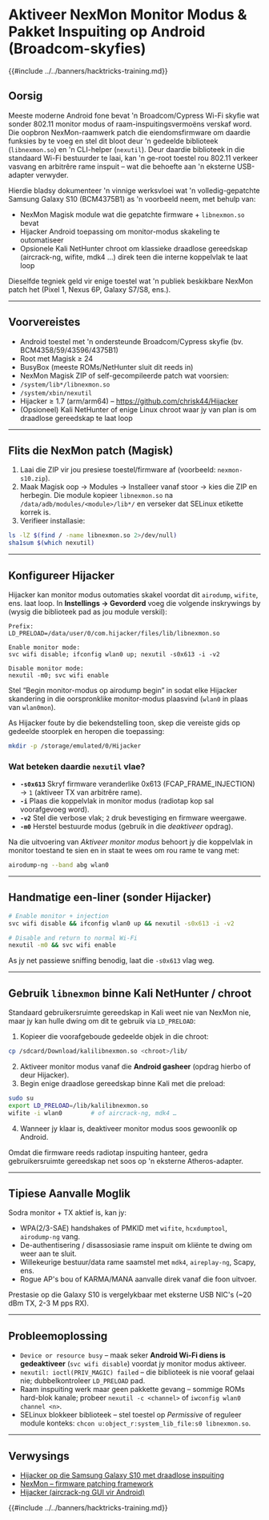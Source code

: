 # Aktiveer NexMon Monitor Modus & Pakket Inspuiting op Android (Broadcom-skyfies)

{{#include ../../banners/hacktricks-training.md}}

## Oorsig
Meeste moderne Android fone bevat 'n Broadcom/Cypress Wi-Fi skyfie wat sonder 802.11 monitor modus of raam-inspuitingsvermoëns verskaf word. Die oopbron NexMon-raamwerk patch die eiendomsfirmware om daardie funksies by te voeg en stel dit bloot deur 'n gedeelde biblioteek (`libnexmon.so`) en 'n CLI-helper (`nexutil`). Deur daardie biblioteek in die standaard Wi-Fi bestuurder te laai, kan 'n ge-root toestel rou 802.11 verkeer vasvang en arbitrêre rame inspuit – wat die behoefte aan 'n eksterne USB-adapter verwyder.

Hierdie bladsy dokumenteer 'n vinnige werksvloei wat 'n volledig-gepatchte Samsung Galaxy S10 (BCM4375B1) as 'n voorbeeld neem, met behulp van:

* NexMon Magisk module wat die gepatchte firmware + `libnexmon.so` bevat
* Hijacker Android toepassing om monitor-modus skakeling te outomatiseer
* Opsionele Kali NetHunter chroot om klassieke draadlose gereedskap (aircrack-ng, wifite, mdk4 …) direk teen die interne koppelvlak te laat loop

Dieselfde tegniek geld vir enige toestel wat 'n publiek beskikbare NexMon patch het (Pixel 1, Nexus 6P, Galaxy S7/S8, ens.).

---

## Voorvereistes
* Android toestel met 'n ondersteunde Broadcom/Cypress skyfie (bv. BCM4358/59/43596/4375B1)
* Root met Magisk ≥ 24
* BusyBox (meeste ROMs/NetHunter sluit dit reeds in)
* NexMon Magisk ZIP of self-gecompileerde patch wat voorsien:
* `/system/lib*/libnexmon.so`
* `/system/xbin/nexutil`
* Hijacker ≥ 1.7 (arm/arm64) – https://github.com/chrisk44/Hijacker
* (Opsioneel) Kali NetHunter of enige Linux chroot waar jy van plan is om draadlose gereedskap te laat loop

---

## Flits die NexMon patch (Magisk)
1. Laai die ZIP vir jou presiese toestel/firmware af (voorbeeld: `nexmon-s10.zip`).
2. Maak Magisk oop -> Modules -> Installeer vanaf stoor -> kies die ZIP en herbegin.
Die module kopieer `libnexmon.so` na `/data/adb/modules/<module>/lib*/` en verseker dat SELinux etikette korrek is.
3. Verifieer installasie:
```bash
ls -lZ $(find / -name libnexmon.so 2>/dev/null)
sha1sum $(which nexutil)
```

---

## Konfigureer Hijacker
Hijacker kan monitor modus outomaties skakel voordat dit `airodump`, `wifite`, ens. laat loop. In **Instellings -> Gevorderd** voeg die volgende inskrywings by (wysig die biblioteek pad as jou module verskil):
```
Prefix:
LD_PRELOAD=/data/user/0/com.hijacker/files/lib/libnexmon.so

Enable monitor mode:
svc wifi disable; ifconfig wlan0 up; nexutil -s0x613 -i -v2

Disable monitor mode:
nexutil -m0; svc wifi enable
```
Stel “Begin monitor-modus op airodump begin” in sodat elke Hijacker skandering in die oorspronklike monitor-modus plaasvind (`wlan0` in plaas van `wlan0mon`).

As Hijacker foute by die bekendstelling toon, skep die vereiste gids op gedeelde stoorplek en heropen die toepassing:
```bash
mkdir -p /storage/emulated/0/Hijacker
```
### Wat beteken daardie `nexutil` vlae?
* **`-s0x613`**   Skryf firmware veranderlike 0x613 (FCAP_FRAME_INJECTION) → `1` (aktiveer TX van arbitrêre rame).
* **`-i`**         Plaas die koppelvlak in monitor modus (radiotap kop sal voorafgevoeg word).
* **`-v2`**        Stel die verbose vlak; `2` druk bevestiging en firmware weergawe.
* **`-m0`**        Herstel bestuurde modus (gebruik in die *deaktiveer* opdrag).

Na die uitvoering van *Aktiveer monitor modus* behoort jy die koppelvlak in monitor toestand te sien en in staat te wees om rou rame te vang met:
```bash
airodump-ng --band abg wlan0
```
---

## Handmatige een-liner (sonder Hijacker)
```bash
# Enable monitor + injection
svc wifi disable && ifconfig wlan0 up && nexutil -s0x613 -i -v2

# Disable and return to normal Wi-Fi
nexutil -m0 && svc wifi enable
```
As jy net passiewe sniffing benodig, laat die `-s0x613` vlag weg.

---

## Gebruik `libnexmon` binne Kali NetHunter / chroot
Standaard gebruikersruimte gereedskap in Kali weet nie van NexMon nie, maar jy kan hulle dwing om dit te gebruik via `LD_PRELOAD`:

1. Kopieer die voorafgeboude gedeelde objek in die chroot:
```bash
cp /sdcard/Download/kalilibnexmon.so <chroot>/lib/
```
2. Aktiveer monitor modus vanaf die **Android gasheer** (opdrag hierbo of deur Hijacker).
3. Begin enige draadlose gereedskap binne Kali met die preload:
```bash
sudo su
export LD_PRELOAD=/lib/kalilibnexmon.so
wifite -i wlan0        # of aircrack-ng, mdk4 …
```
4. Wanneer jy klaar is, deaktiveer monitor modus soos gewoonlik op Android.

Omdat die firmware reeds radiotap inspuiting hanteer, gedra gebruikersruimte gereedskap net soos op 'n eksterne Atheros-adapter.

---

## Tipiese Aanvalle Moglik
Sodra monitor + TX aktief is, kan jy:
* WPA(2/3-SAE) handshakes of PMKID met `wifite`, `hcxdumptool`, `airodump-ng` vang.
* De-authentisering / disassosiasie rame inspuit om kliënte te dwing om weer aan te sluit.
* Willekeurige bestuur/data rame saamstel met `mdk4`, `aireplay-ng`, Scapy, ens.
* Rogue AP's bou of KARMA/MANA aanvalle direk vanaf die foon uitvoer.

Prestasie op die Galaxy S10 is vergelykbaar met eksterne USB NIC's (~20 dBm TX, 2-3 M pps RX).

---

## Probleemoplossing
* `Device or resource busy` – maak seker **Android Wi-Fi diens is gedeaktiveer** (`svc wifi disable`) voordat jy monitor modus aktiveer.
* `nexutil: ioctl(PRIV_MAGIC) failed` – die biblioteek is nie vooraf gelaai nie; dubbelkontroleer `LD_PRELOAD` pad.
* Raam inspuiting werk maar geen pakkette gevang – sommige ROMs hard-blok kanale; probeer `nexutil -c <channel>` of `iwconfig wlan0 channel <n>`.
* SELinux blokkeer biblioteek – stel toestel op *Permissive* of reguleer module konteks: `chcon u:object_r:system_lib_file:s0 libnexmon.so`.

---

## Verwysings
* [Hijacker op die Samsung Galaxy S10 met draadlose inspuiting](https://forums.kali.org/t/hijacker-on-the-samsung-galaxy-s10-with-wireless-injection/10305)
* [NexMon – firmware patching framework](https://github.com/seemoo-lab/nexmon)
* [Hijacker (aircrack-ng GUI vir Android)](https://github.com/chrisk44/Hijacker)

{{#include ../../banners/hacktricks-training.md}}
